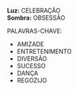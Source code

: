 **Luz:** CELEBRAÇÃO  
**Sombra:** OBSESSÃO

PALAVRAS-CHAVE:
- AMIZADE
- ENTRETENIMENTO
- DIVERSÃO
- SUCESSO
- DANÇA
- REGOZIJO